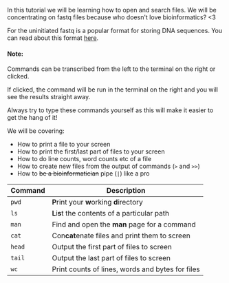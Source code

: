 In this tutorial we will be learning how to open and search files.  We will be
concentrating on fastq files because who doesn't love bioinformatics? <3

For the uninitiated fastq is a popular format for storing DNA sequences. You 
can read about this format [here](https://en.wikipedia.org/wiki/FASTQ_format).


#### Note: 
Commands can be transcribed from the left to the terminal on the right or 
clicked.  

If clicked, the command will be run in the terminal on the right and 
you will see the results straight away.  

Always try to type these commands 
yourself as this will make it easier to get the hang of it!

We will be covering:

* How to print a file to your screen
* How to print the first/last part of files to your screen
* How to do line counts, word counts etc of a file
* How to create new files from the output of commands (`>` and `>>`)
* How to ~~be a bioinformatician~~ pipe (`|`) like a pro

|Command|Description|
|-------|----------|
|`pwd`| **P**rint your **w**orking **d**irectory|
|`ls`| **L**i**s**t the contents of a particular path|
|`man`| Find and open the **man** page for a command|
|`cat`| Con**cat**enate files and print them to screen |
|`head`| Output the first part of files to screen|
|`tail`| Output the last part of files to screen|
|`wc`| Print counts of lines, words and bytes for files |